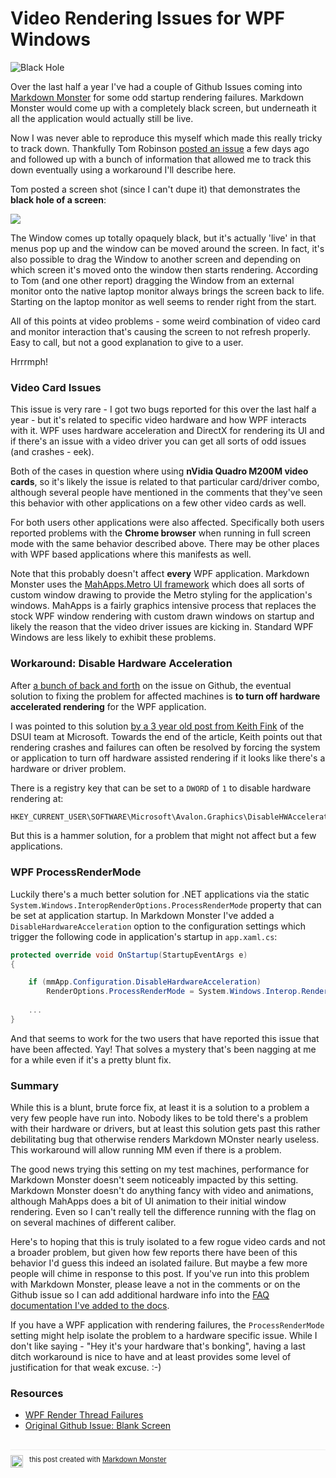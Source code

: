 # Video Rendering Issues for WPF Windows
![Black Hole](blackhole.jpg)

Over the last half a year I've had a couple of Github Issues coming into [Markdown Monster](https://markdownmonster.west-wind.com) for some odd startup rendering failures. Markdown Monster would come up with a completely black screen, but underneath it all the application would actually still be live. 

Now I was never able to reproduce this myself which made this really tricky to track down. Thankfully Tom Robinson [posted an issue](https://github.com/RickStrahl/MarkdownMonster/issues/136) a few days ago and followed up with a bunch of information that allowed me to track this down eventually using a workaround I'll describe here.

Tom posted a screen shot (since I can't dupe it) that demonstrates the **black hole of a screen**:

![](MMBadRender.jpg)

The Window comes up totally opaquely black, but it's actually 'live' in that menus pop up and the window can be moved around the screen. In fact, it's also possible to drag the Window to another screen and depending on which screen it's moved onto the window then starts rendering. According to Tom (and one other report) dragging the Window from an external monitor onto the native laptop monitor always brings the screen back to life. Starting on the laptop monitor as well seems to render right from the start.

All of this points at video problems - some weird combination of video card and monitor interaction that's causing the screen to not refresh properly. Easy to call, but not a good explanation to give to a user.

Hrrrmph! 



### Video Card Issues
This issue is very rare - I got two bugs reported for this over the last half a year - but it's related to specific video hardware and how WPF interacts with it. WPF uses hardware acceleration and DirectX for rendering its UI and if there's an issue with a video driver you can get all sorts of odd issues (and crashes - eek).

Both of the cases in question where using **nVidia Quadro M200M video cards**, so it's likely the issue is related to that particular card/driver combo, although several people have mentioned in the comments that they've seen this behavior with other applications on a few other video cards as well. 

For both users other applications were also affected. Specifically both users reported problems with the **Chrome browser** when running in full screen mode with the same behavior described above. There may be other places with WPF based applications where this manifests as well.

Note that this probably doesn't affect **every** WPF application. Markdown Monster uses the [MahApps.Metro UI framework](https://github.com/MahApps/MahApps.Metro) which does all sorts of custom window drawing to provide the Metro styling for the application's windows. MahApps is a fairly graphics intensive process that replaces the stock WPF window rendering with custom drawn windows on startup and likely the reason that the video driver issues are kicking in. Standard WPF Windows are less likely to exhibit these problems.

### Workaround: Disable Hardware Acceleration
After [a bunch of back and forth](https://github.com/RickStrahl/MarkdownMonster/issues/136) on the issue on Github, the eventual solution to fixing the problem for affected machines is **to turn off hardware accelerated rendering** for the WPF application.

I was pointed to this solution [by a 3 year old post from Keith Fink](https://blogs.msdn.microsoft.com/dsui_team/2013/11/18/wpf-render-thread-failures/) of the DSUI team at Microsoft. Towards the end of the article, Keith points out that rendering crashes and failures can often be resolved by forcing the system or application to turn off hardware assisted rendering if it looks like there's a hardware or driver problem.

There is a registry key that can be set to a `DWORD` of `1` to disable hardware rendering at: 

```txt
HKEY_CURRENT_USER\SOFTWARE\Microsoft\Avalon.Graphics\DisableHWAcceleration	DWORD
```

But this is a hammer solution, for a problem that might not affect but a few applications.

### WPF ProcessRenderMode
Luckily there's a much better solution for .NET applications via the static `System.Windows.InteropRenderOptions.ProcessRenderMode` property that can be set at application startup. In Markdown Monster I've added a `DisableHardwareAcceleration` option to the configuration settings which trigger the following code in application's startup in `app.xaml.cs`:

```cs
protected override void OnStartup(StartupEventArgs e)
{

    if (mmApp.Configuration.DisableHardwareAcceleration)
        RenderOptions.ProcessRenderMode = System.Windows.Interop.RenderMode.SoftwareOnly;
        
    ...
}
```

And that seems to work for the two users that have reported this issue that have been affected. Yay! That solves a mystery that's been nagging at me for a while even if it's a pretty blunt fix.

### Summary
While this is a blunt, brute force fix, at least it is a solution to a problem a very few people have run into. Nobody likes to be told there's a problem with their hardware or drivers, but at least this solution gets past this rather debilitating bug that otherwise renders Markdown MOnster nearly useless. This workaround will allow running MM even if there is a problem.

The good news trying this setting on my test machines, performance for Markdown Monster doesn't seem noticeably impacted by this setting. Markdown Monster doesn't do anything fancy with video and animations, although MahApps does a bit of UI animation to their initial window rendering. Even so I can't really tell the difference running with the flag on on several machines of different caliber.

Here's to hoping that this is truly isolated to a few rogue video cards and not a broader problem, but given how few reports there have been of this behavior I'd guess this indeed an isolated failure. But maybe a few more people will chime in response to this post. If you've run into this problem with Markdown Monster, please leave a not in the comments or on the Github issue so I can add additional hardware info into the [FAQ documentation I've added to the docs](https://markdownmonster.west-wind.com/docs/_4uj0kfglm.htm).

If you have a WPF application with rendering failures, the `ProcessRenderMode` setting might help isolate the problem to a hardware specific issue. While I don't like saying - "Hey it's your hardware that's bonking", having a last ditch workaround is nice to have and at least provides some level of justification for that weak excuse. :-)


### Resources
* [WPF Render Thread Failures](https://blogs.msdn.microsoft.com/dsui_team/2013/11/18/wpf-render-thread-failures/)
* [Original Github Issue: Blank Screen](https://github.com/RickStrahl/MarkdownMonster/issues/136)

<div style="margin-top: 30px;font-size: 0.8em;
            border-top: 1px solid #eee;padding-top: 8px;">
    <img src="https://markdownmonster.west-wind.com/favicon.png"
         style="height: 20px;float: left; margin-right: 10px;"/>
    this post created with 
    <a href="https://markdownmonster.west-wind.com" 
       target="top">Markdown Monster</a> 
</div>


<!-- Post Configuration -->
<!--
```xml
<blogpost>
<title>Video Rendering Issues for WPF Windows</title>
<abstract>
Recently I ran into a few reports of black screen of death rendering of Markdown Monster when starting up from a very few users of the application. They reported the screen just shows black, while actually being responsive to moving and showing menus etc. Also moving to another screen often fixes the problem. It turns out this is a hardware related issue with WPF with certain video hardware/monitor combinations. In this post I describe the problem and the workaround to get the application to render properly even on compromised hardware.
</abstract>
<categories>
WPF,Windows
</categories>
<keywords>
WPF,GPU,Hardware Acceleration,Black Screen,Window,MahApps
</keywords>
<isDraft>False</isDraft>
<featuredImage>https://weblog.west-wind.com/images/2017/VideoRenderingIssuesInWPF/blackhole.jpg</featuredImage>
<weblogs>
<postid>143088</postid>
<weblog>
West Wind Web Log
</weblog>
</weblogs>
</blogpost>
```
-->
<!-- End Post Configuration -->
